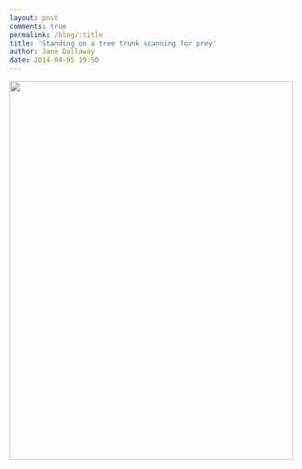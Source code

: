 ```yaml
---
layout: post
comments: true
permalink: /blog/:title
title: 'Standing on a tree trunk scanning for prey'
author: Jane Dallaway
date: 2014-04-05 19:50
---
```


<div><a href="//static.skitters.dallaway.com/tp_IMG_20140405_194946.JPG"><img src="//static.skitters.dallaway.com/tp_thumb_IMG_20140405_194946.JPG" width="500" height="667"/></a></div>


  
      
